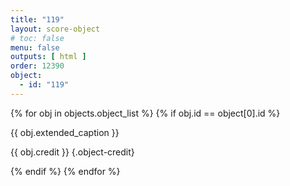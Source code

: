 ```yaml
---
title: "119"
layout: score-object
# toc: false
menu: false
outputs: [ html ]
order: 12390
object:
  - id: "119"
---
```


{% for obj in objects.object_list %}
{% if obj.id == object[0].id %}

{{ obj.extended_caption }}

{{ obj.credit }} {.object-credit}

{% endif %}
{% endfor %}
